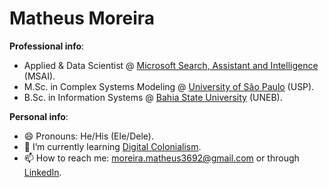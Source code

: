 # Matheus Moreira

**Professional info**:

- Applied & Data Scientist @ [Microsoft Search, Assistant and Intelligence](https://www.microsoft.com/en-us/research/group/msai/) (MSAI).
- M.Sc. in Complex Systems Modeling @ [University of São Paulo](https://www5.usp.br/) (USP).
- B.Sc. in Information Systems @ [Bahia State University](https://portal.uneb.br/) (UNEB).

**Personal info**:

- 😄 Pronouns: He/His (Ele/Dele).
- 🌱 I’m currently learning [Digital Colonialism](https://longreads.tni.org/digital-colonialism-the-evolution-of-us-empire).
- 📫 How to reach me: moreira.matheus3692@gmail.com or through [LinkedIn](https://www.linkedin.com/in/moreira-matheus/).

<!--
**moreira-matheus/moreira-matheus** is a ✨ _special_ ✨ repository because its `README.md` (this file) appears on your GitHub profile.

Here are some ideas to get you started:

- 🔭 I’m currently working on ...
- 🌱 I’m currently learning ...
- 👯 I’m looking to collaborate on ...
- 🤔 I’m looking for help with ...
- 💬 Ask me about ...
- 📫 How to reach me: ...
- 😄 Pronouns: ...
- ⚡ Fun fact: ...
-->
